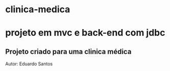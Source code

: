 # clinica-medica 
# projeto em  mvc e back-end com jdbc

## Projeto criado para uma clinica médica

Autor: Eduardo Santos
